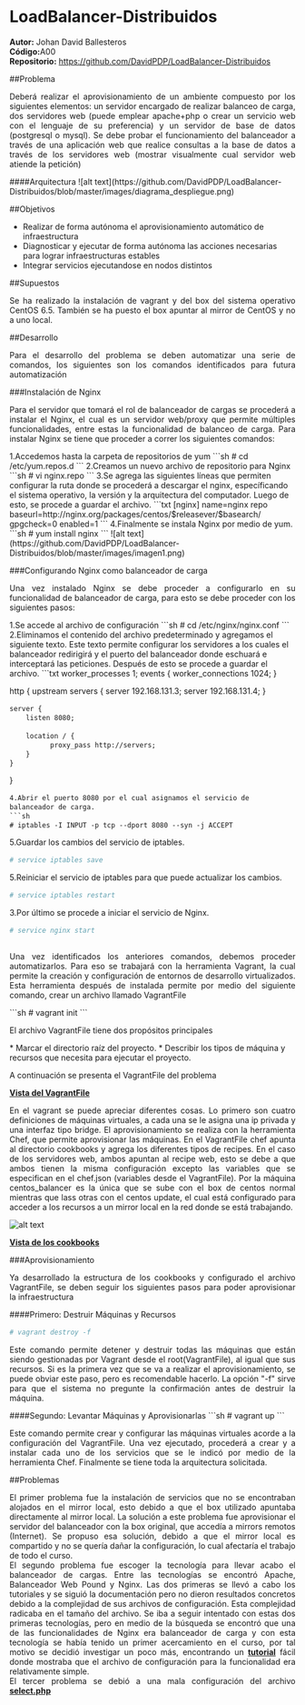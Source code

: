 # LoadBalancer-Distribuidos
<b>Autor:</b> Johan David Ballesteros <br>
<b>Código:</b>A00 <br>
<b>Repositorio:</b> https://github.com/DavidPDP/LoadBalancer-Distribuidos

##Problema
<p align ='justify'>Deberá realizar el aprovisionamiento de un ambiente compuesto por los siguientes elementos: un servidor encargado de realizar balanceo de carga, dos servidores web (puede emplear apache+php o crear un servicio web con el lenguaje de su preferencia) y un servidor de base de datos (postgresql o mysql). Se debe probar el funcionamiento del balanceador a través de una aplicación web que realice consultas a la base de datos a través de los servidores web (mostrar visualmente cual servidor web atiende la petición)</p>
####Arquitectura
![alt text](https://github.com/DavidPDP/LoadBalancer-Distribuidos/blob/master/images/diagrama_despliegue.png)

##Objetivos 
* Realizar de forma autónoma el aprovisionamiento automático de infraestructura
* Diagnosticar y ejecutar de forma autónoma las acciones necesarias para lograr infraestructuras estables
* Integrar servicios ejecutandose en nodos distintos

##Supuestos
<p align ='justify'> Se ha realizado la instalación de vagrant y del box del sistema operativo CentOS 6.5. También se ha puesto el box apuntar al mirror de CentOS y no a uno local.</p>
##Desarrollo
<p align ='justify'>Para el desarrollo del problema se deben automatizar una serie de comandos, los siguientes son los comandos identificados para futura automatización</p>
###Instalación de Nginx
<p align ='justify'>Para el servidor que tomará el rol de balanceador de cargas se procederá a instalar el Nginx, el cual es un servidor web/proxy que permite múltiples funcionalidades, entre estas la funcionalidad de balanceo de carga. Para instalar Nginx se tiene que proceder a correr los siguientes comandos: </p>
1.Accedemos hasta la carpeta de repositorios de yum
```sh
# cd /etc/yum.repos.d
```
2.Creamos un nuevo archivo de repositorio para Nginx
```sh
# vi nginx.repo
```
3.Se agrega las siguientes líneas que permiten configurar la ruta donde se procederá a descargar el nginx, específicando el sistema operativo, la versión y la arquitectura del computador. Luego de esto, se procede a guardar el archivo. 
```txt
[nginx]
name=nginx repo
baseurl=http://nginx.org/packages/centos/$releasever/$basearch/
gpgcheck=0
enabled=1
```
4.Finalmente se instala Nginx por medio de yum.
```sh
# yum install nginx
```
![alt text](https://github.com/DavidPDP/LoadBalancer-Distribuidos/blob/master/images/imagen1.png)

###Configurando Nginx como balanceador de carga
<p align='justify'>Una vez instalado Nginx se debe proceder a configurarlo en su funcionalidad de balanceador de carga, para esto se debe proceder con los siguientes pasos: </p>
1.Se accede al archivo de configuración
```sh
# cd /etc/nginx/nginx.conf
```
2.Eliminamos el contenido del archivo predeterminado y agregamos el siguiente texto. Este texto permite configurar los servidores a los cuales el balanceador redirigirá y el puerto del balanceador donde eschuará e interceptará las peticiones. Después de esto se procede a guardar el archivo.
```txt
worker_processes  1;
events {
   worker_connections 1024;
}

http {
    upstream servers {
         server 192.168.131.3;
         server 192.168.131.4;
    }

    server {
        listen 8080;

        location / {
              proxy_pass http://servers;
        }
    }
}
```
4.Abrir el puerto 8080 por el cual asignamos el servicio de balanceador de carga.
```sh
# iptables -I INPUT -p tcp --dport 8080 --syn -j ACCEPT
```
5.Guardar los cambios del servicio de iptables.
```sh
# service iptables save
```
5.Reiniciar el servicio de iptables para que puede actualizar los cambios.
```sh
# service iptables restart
```
3.Por último se procede a iniciar el servicio de Nginx.
```sh
# service nginx start
```
##
<p align = "justify"> Una vez identificados los anteriores comandos, debemos proceder automatizarlos. Para eso se trabajará con la herramienta Vagrant, la cual permite la creación y configuración de entornos de desarrollo virtualizados. Esta herramienta después de instalada permite por medio del siguiente comando, crear un archivo llamado VagrantFile</p>
```sh
# vagrant init
```
<p align="justify"> El archivo VagrantFile tiene dos propósitos principales</p>
* Marcar el directorio raíz del proyecto.
* Describir los tipos de máquina y recursos que necesita para ejecutar el proyecto.

<p align="justify"> A continuación se presenta el VagrantFile del problema</p>
<a href="https://github.com/DavidPDP/LoadBalancer-Distribuidos/blob/master/Parcial1/Vagrantfile"><b>Vista del VagrantFile</b></a>
<p align="justify"> En el vagrant se puede apreciar diferentes cosas. Lo primero son cuatro definiciones de máquinas virtuales, a cada una se le asigna una ip privada y una interfaz tipo bridge. El aprovisionamiento se realiza con la herramienta Chef, que permite aprovisionar las máquinas. En el VagrantFile chef apunta al directorio cookbooks y agrega los diferentes tipos de recipes. En el caso de los servidores web, ambos apuntan al recipe web, esto se debe a que ambos tienen la misma configuración excepto las variables que se especifican en el chef.json (variables desde el VagrantFile). Por la máquina centos_balancer es la única que se sube con el box de centos normal mientras que lass otras con el centos update, el cual está configurado para acceder a los recursos a un mirror local en la red donde se está trabajando.</p>

![alt text]()

<a href="https://github.com/DavidPDP/LoadBalancer-Distribuidos/tree/master/Parcial1/cookbooks"><b>Vista de los cookbooks</b></a>

###Aprovisionamiento
<p align="justify">Ya desarrollado la estructura de los cookbooks y configurado el archivo VagrantFile, se deben seguir los siguientes pasos para poder aprovisionar la infraestructura</p>

####Primero: Destruir Máquinas y Recursos
```sh
# vagrant destroy -f
```
<p align="justify">Este comando permite detener y destruir todas las máquinas que están siendo gestionadas por Vagrant desde el root(VagrantFile), al igual que sus recursos. Si es la primera vez que se va a realizar el aprovisionamiento, se puede obviar este paso, pero es recomendable hacerlo. La opción "-f" sirve para que el sistema no pregunte la confirmación antes de destruir la máquina.</p>
####Segundo: Levantar Máquinas y Aprovisionarlas
```sh
# vagrant up
```
<p align="justify">Este comando permite crear y configurar las máquinas virtuales acorde a la configuración del VagrantFile. Una vez ejecutado, procederá a crear y a instalar cada uno de los servicios que se le indicó por medio de la herramienta Chef. Finalmente se tiene toda la arquitectura solicitada.</p>

##Problemas
<p align="justify">El primer problema fue la instalación de servicios que no se encontraban alojados en el mirror local, esto debido a que el box utilizado apuntaba directamente al mirror local. La solución a este problema fue aprovisionar el servidor del balanceador con la box original, que accedía a mirrors remotos (Internet). Se propuso esa solución, debido a que el mirror local es compartido y no se quería dañar la configuración, lo cual afectaría el trabajo de todo el curso.<br>
El segundo problema fue escoger la tecnología para llevar acabo el balanceador de cargas. Entre las tecnologías se encontró Apache, Balanceador Web Pound y Nginx. Las dos primeras se llevó a cabo los tutoriales y se siguió la documentación pero no dieron resultados concretos debido a la complejidad de sus archivos de configuración. Esta complejidad radicaba en el tamaño del archivo. Se iba a seguir intentado con estas dos primeras tecnologías, pero en medio de la búsqueda se encontró que una de las funcionalidades de Nginx era balanceador de carga y con esta tecnología se había tenido un primer acercamiento en el curso, por tal motivo se decidió investigar un poco más, encontrando un <a href="https://www.youtube.com/watch?v=XdHrywooTi0"><b>tutorial</b></a> fácil donde mostraba que el archivo de configuración para la funcionalidad era relativamente simple.<br>
El tercer problema se debió a una mala configuración del archivo <a href="https://github.com/DavidPDP/LoadBalancer-Distribuidos/blob/master/Parcial1/cookbooks/web/templates/default/select.php.erb"><b>select.php</b></a></p>







